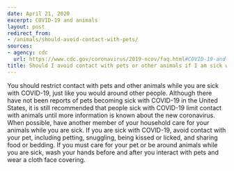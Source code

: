 ```yaml
---
date: April 21, 2020
excerpt: COVID-19 and animals
layout: post
redirect_from:
- /animals/should-avoid-contact-with-pets/
sources:
- agency: cdc
  url: https://www.cdc.gov/coronavirus/2019-ncov/faq.html#COVID-19-and-Animals
title: Should I avoid contact with pets or other animals if I am sick with COVID-19?
---
```


You should restrict contact with pets and other animals while you are sick with COVID-19, just like you would around other people. Although there have not been reports of pets becoming sick with COVID-19 in the United States, it is still recommended that people sick with COVID-19 limit contact with animals until more information is known about the new coronavirus. When possible, have another member of your
household care for your animals while you are sick. If you are sick with COVID-19, avoid contact with your pet, including petting, snuggling, being kissed or licked, and sharing food or bedding. If you must care for your pet or be around animals while you are sick, wash your hands before and after you interact with pets and wear a cloth face covering.